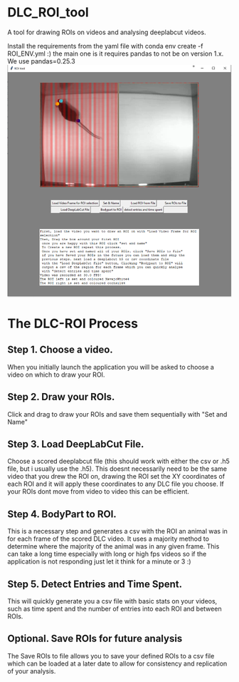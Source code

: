 # DLC_ROI_tool
A tool for drawing ROIs on videos and analysing deeplabcut videos.

Install the requirements from the yaml file with conda env create -f ROI_ENV.yml :) the main one is it requires pandas to not be on version 1.x. We use pandas=0.25.3
![alt text](https://github.com/PolarBean/DLC_ROI_tool/blob/master/ROI.PNG?raw=true)
# The DLC-ROI Process

## Step 1. Choose a video.
When you initially launch the application you will be asked to choose a video on which to draw your ROI.

## Step 2. Draw your ROIs. 
Click and drag to draw your ROIs and save them sequentially with "Set and Name"

## Step 3. Load DeepLabCut File.
Choose a scored deeplabcut file (this should work with either the csv or .h5 file, but i usually use the .h5).
This doesnt necessarily need to be the same video that you drew the ROI on, drawing the ROI set the XY coordinates of each ROI and it will apply these coordinates to any DLC file you choose. If your ROIs dont move from video to video this can be efficient. 

## Step 4. BodyPart to ROI. 
This is a necessary step and generates a csv with the ROI an animal was in for each frame of the scored DLC video. It uses a majority method to determine where the majority of the animal was in any given frame. This can take a long time especially with long or high fps videos so if the application is not responding just let it think for a minute or 3 :)

## Step 5. Detect Entries and Time Spent.
This will quickly generate you a csv file with basic stats on your videos, such as time spent and the number of entries into each ROI and between ROIs. 

## Optional. Save ROIs for future analysis
The Save ROIs to file allows you to save your defined ROIs to a csv file which can be loaded at a later date to allow for consistency and replication of your analysis.
